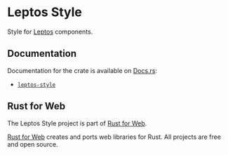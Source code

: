 # Leptos Style

Style for [Leptos](https://leptos.dev/) components.

## Documentation

Documentation for the crate is available on [Docs.rs](https://docs.rs/):

- [`leptos-style`](https://docs.rs/leptos-style/latest/leptos_style/)

## Rust for Web

The Leptos Style project is part of [Rust for Web](https://github.com/RustForWeb).

[Rust for Web](https://github.com/RustForWeb) creates and ports web libraries for Rust. All projects are free and open source.
